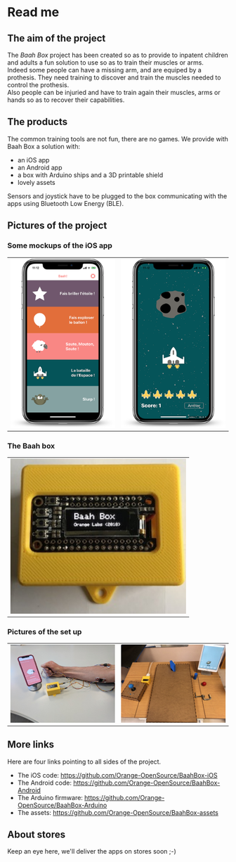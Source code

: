 # Read me

## The aim of the project

The _Baah Box_ project has been created so as to provide to inpatent children and adults a fun solution to use so as to train their muscles or arms.  
Indeed some people can have a missing arm, and are equiped by a prothesis. They need training to discover and train the muscles needed to control the prothesis.  
Also people can be injuried and have to train again their muscles, arms or hands so as to recover their capabilities.  

## The products

The common training tools are not fun, there are no games. We provide with Baah Box a solution with:

* an iOS app
* an Android app
* a box with Arduino ships and a 3D printable shield
* lovely assets


Sensors and joystick have to be plugged to the box communicating with the apps using Bluetooth Low Energy (BLE).


## Pictures of the project

### Some mockups of the iOS app

<table>
	<tr>
		<td>
			<img
				src="https://github.com/Orange-OpenSource/BaahBox-iOS/blob/master/doc/img_device_menu.png" 
				title="The main menu"
				alt="The main"
				width="300">
		</td>
		<td>
			<img
				src="https://github.com/Orange-OpenSource/BaahBox-iOS/blob/master/doc/img_device_game_space.png"
				title="The space game"
				alt="The space game"
				width="300">
		</td>
	</tr>
</table>


### The Baah box

<table>
	<tr>
		<td>
			<img 
				src="https://github.com/Orange-OpenSource/BaahBox-iOS/blob/master/doc/img_baahbox.jpg"
				title="The Baah Box with 3D-printable shield connected in BLE to apps"
				alt="The Baah Box with 3D-printable shield connected in BLE to apps"
				width="400">
		</td>
	</tr>
</table>


### Pictures of the set up

<table>
	<tr>
		<td>
			<img
				src="https://github.com/Orange-OpenSource/BaahBox-iOS/blob/master/doc/img_setup_sensors.jpg"
				alt="Sensors on arm to train plugged to the box connected in BLE to iOS app"
				title="Sensors on arm to train plugged to the box connected in BLE to iOS app"
				width="500">
		</td>
		<td>
			<img
				src="https://github.com/Orange-OpenSource/BaahBox-iOS/blob/master/doc/img_setup_joystick.jpeg"
				alt="Set up with plates and joystick plugged to the box connected to the iPad"
				title="Set up with plates and joystick plugged to the box connected to the iPad"
				width="500">
		</td>
	</tr>
</table>



## More links

Here are four links pointing to all sides of the project.

* The iOS code: https://github.com/Orange-OpenSource/BaahBox-iOS
* The Android code: https://github.com/Orange-OpenSource/BaahBox-Android
* The Arduino firmware: https://github.com/Orange-OpenSource/BaahBox-Arduino
* The assets: https://github.com/Orange-OpenSource/BaahBox-assets


## About stores

Keep an eye here, we'll deliver the apps on stores soon ;-)